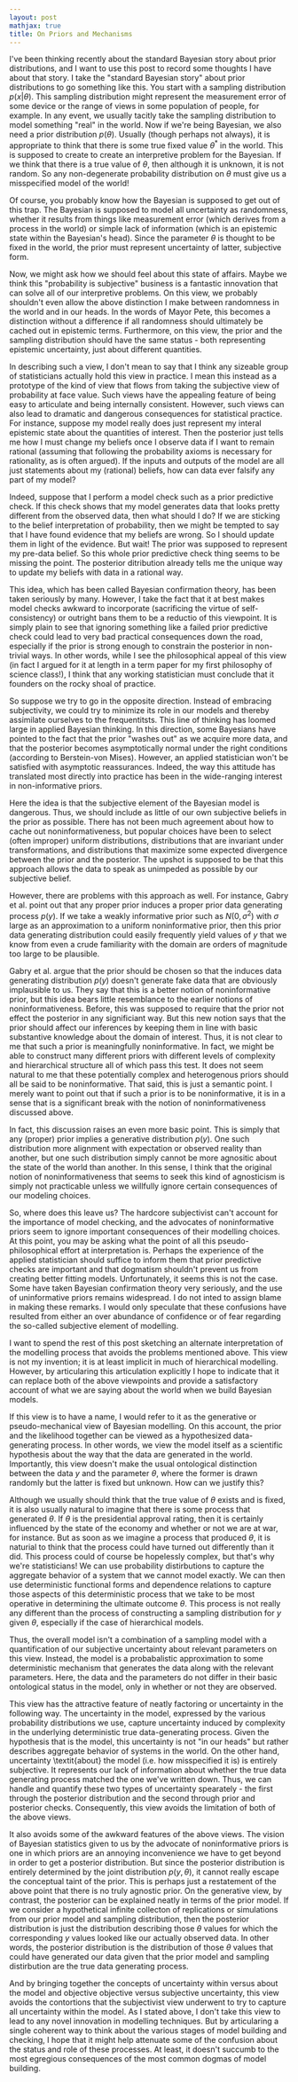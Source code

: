 ```yaml
---
layout: post
mathjax: true
title: On Priors and Mechanisms 
---
```

I've been thinking recently about the standard Bayesian story about prior distributions, and I want to use this post to record some thoughts I have about that story. I take the "standard Bayesian story" about prior distributions to go something like this. You start with a sampling distribution $p(x| \theta)$. This sampling distribution might represent the measurement error of some device or the range of views in some population of people, for example. In any event, we usually tacitly take the sampling distribution to model something "real" in the world. Now if we're being Bayesian, we also need a prior distribution $p(\theta)$. Usually (though perhaps not always), it is appropriate to think that there is some true fixed value $\theta^*$ in the world. This is supposed to create to create an interpretive problem for the Bayesian. If we think that there is a true value of $\theta$, then although it is unknown, it is not random. So any non-degenerate probability distribution on $\theta$ must give us a misspecified model of the world!

Of course, you probably know how the Bayesian is supposed to get out of this trap. The Bayesian is supposed to model all uncertainty as randomness, whether it results from things like measurement error (which derives from a process in the world) or simple lack of information (which is an epistemic state within the Bayesian's head). Since the parameter $\theta$ is thought to be fixed in the world, the prior must represent uncertainty of latter, subjective form.

Now, we might ask how we should feel about this state of affairs. Maybe we think this "probability is subjective" business is a fantastic innovation that can solve all of our interpretive problems. On this view, we probably shouldn't even allow the above distinction I make between randomness in the world and in our heads. In the words of Mayor Pete, this becomes a distinction without a difference if all randomness should ultimately be cached out in epistemic terms. Furthermore, on this view, the prior and the sampling distribution should have the same status - both representing epistemic uncertainty, just about different quantities.

In describing such a view, I don't mean to say that I think any sizeable group of statisticians actually hold this view in practice. I mean this instead as a prototype of the kind of view that flows from taking the subjective view of probability at face value. Such views have the appealing feature of being easy to articulate and being internally consistent. However, such views can also lead to dramatic and dangerous consequences for statistical practice. For instance, suppose my model really does just represent my interal epistemic state about the quantities of interest. Then the posterior just tells me how I must change my beliefs once I observe data if I want to remain rational (assuming that following the probability axioms is necessary for rationality, as is often argued). If the inputs and outputs of the model are all just statements about my (rational) beliefs, how can data ever falsify any part of my model?

Indeed, suppose that I perform a model check such as a prior predictive check. If this check shows that my model generates data that looks pretty different from the observed data, then what should I do? If we are sticking to the belief interpretation of probability, then we might be tempted to say that I have found evidence that my beliefs are wrong. So I should update them in light of the evidence. But wait! The prior was supposed to represent my pre-data belief. So this whole prior predictive check thing seems to be missing the point. The posterior ditribution already tells me the unique way to update my beliefs with data in a rational way.

This idea, which has been called Bayesian confirmation theory, has been taken seriously by many. However, I take the fact that it at best makes model checks awkward to incorporate (sacrificing the virtue of self-consistency) or outright bans them to be a reductio of this viewpoint. It is simply plain to see that ignoring something like a failed prior predictive check could lead to very bad practical consequences down the road, especially if the prior is strong enough to constrain the posterior in non-trivial ways. In other words, while I see the philosophical appeal of this view (in fact I argued for it at length in a term paper for my first philosophy of science class!), I think that any working statistician must conclude that it founders on the rocky shoal of practice.

So suppose we try to go in the opposite direction. Instead of embracing subjectivity, we could try to minimize its role in our models and thereby assimilate ourselves to the frequentitsts. This line of thinking has loomed large in applied Bayesian thinking. In this direction, some Bayesians have pointed to the fact that the prior "washes out" as we acquire more data, and that the posterior becomes asymptotically normal under the right conditions (according to Berstein-von Mises). However, an applied statistician won't be satisfied with asymptotic reassurances. Indeed, the way this attitude has translated most directly into practice has been in the wide-ranging interest in non-informative priors.

Here the idea is that the subjective element of the Bayesian model is dangerous. Thus, we should include as little of our own subjective beliefs in the prior as possible. There has not been much agreement about how to cache out noninformativeness, but popular choices have been to select (often improper) uniform distributions, distributions that are invariant under transformations, and distributions that maximize some expected divergence between the prior and the posterior. The upshot is supposed to be that this approach allows the data to speak as unimpeded as possible by our subjective belief.

However, there are problems with this approach as well. For instance, Gabry et al. point out that any proper prior induces a proper prior data generating process $p(y)$. If we take a weakly informative prior such as $N(0,\sigma^2)$ with $\sigma$ large as an approximation to a uniform noninformative prior, then this prior data generating distribution could easily frequently yield values of $y$ that we know from even a crude familiarity with the domain are orders of magnitude too large to be plausible.

Gabry et al. argue that the prior should be chosen so that the induces data generating distribution $p(y)$ doesn't generate fake data that are obviously implausible to us. They say that this is a better notion of noninformative prior, but this idea bears little resemblance to the earlier notions of noninformativeness. Before, this was supposed to require that the prior not effect the posterior in any significiant way. But this new notion says that the prior should affect our inferences by keeping them in line with basic substantive knowledge about the domain of interest. Thus, it is not clear to me that such a prior is meaningfully noninformative. In fact, we might be able to construct many different priors with different levels of complexity and hierarchical structure all of which pass this test. It does not seem natural to me that these potentially complex and heterogenous priors should all be said to be noninformative. That said, this is just a semantic point. I merely want to point out that if such a prior is to be noninformative, it is in a sense that is a significant break with the notion of noninformativeness discussed above.

In fact, this discussion raises an even more basic point. This is simply that any (proper) prior implies a generative distribution $p(y)$. One such distribution more alignment with expectation or observed reality than another, but one such distribution simply cannot be more agnositic about the state of the world than another. In this sense, I think that the original notion of noninformativeness that seems to seek this kind of agnosticism is simply not practicable unless we willfully ignore certain consequences of our modeling choices.

So, where does this leave us? The hardcore subjectivist can't account for the importance of model checking, and the advocates of noninformative priors seem to ignore important consequences of their modelling choices. At this point, you may be asking what the point of all this pseudo-philosophical effort at interpretation is. Perhaps the experience of the applied statistician should suffice to inform them that prior predictive checks are important and that dogmatism shouldn't prevent us from creating better fitting models. Unfortunately, it seems this is not the case. Some have taken Bayesian confirmation theory very seriously, and the use of uninformative priors remains widespread. I do not inted to assign blame in making these remarks. I would only speculate that these confusions have resulted from either an over abundance of confidence or of fear regarding the so-called subjective element of modelling.

I want to spend the rest of this post sketching an alternate interpretation of the modelling process that avoids the problems mentioned above. This view is not my invention; it is at least implicit in much of hierarchical modelling. However, by articularing this articulation explicitly I hope to indicate that it can replace both of the above viewpoints and provide a satisfactory account of what we are saying about the world when we build Bayesian models.

If this view is to have a name, I would refer to it as the generative or pseudo-mechanical view of Bayesian modelling. On this account, the prior and the likelihood together can be viewed as a hypothesized data-generating process. In other words, we view the model itself as a scientific hypothesis about the way that the data are generated in the world. Importantly, this view doesn't make the usual ontological distinction between the data $y$ and the parameter $\theta$, where the former is drawn randomly but the latter is fixed but unknown. How can we justify this?

Although we usually should think that the true value of $\theta$ exists and is fixed, it is also usually natural to imagine that there is some process that generated $\theta$. If $\theta$ is the presidential approval rating, then it is certainly influenced by the state of the economy and whether or not we are at war, for instance. But as soon as we imagine a process that produced $\theta$, it is naturial to think that the process could have turned out differently than it did. This process could of course be hopelessly complex, but that's why we're statisticians! We can use probability distirbutions to capture the aggregate behavior of a system that we cannot model exactly. We can then use deterministic functional forms and dependence relations to capture those aspects of this deterministic process that we take to be most operative in determining the ultimate outcome $\theta$. This process is not really any different than the process of constructing a sampling distribution for $y$ given $\theta$, especially if the case of hierarchical models.

Thus, the overall model isn't a combination of a sampling model with a quantification of our subjective uncertainty about relevant parameters on this view. Instead, the model is a probabalistic approximation to some deterministic mechanism that generates the data along with the relevant parameters. Here, the data and the parameters do not differ in their basic ontological status in the model, only in whether or not they are observed.

This view has the attractive feature of neatly factoring or uncertainty in the following way. The uncertainty in the model, expressed by the various probability distributions we use, capture uncertainty induced by complexity in the underlying deterministic true data-generating process. Given the hypothesis that is the model, this uncertainty is not "in our heads" but rather describes aggregate behavior of systems in the world. On the other hand, uncertainty \textit{about} the model (i.e. how misspecified it is) is entirely subjective. It represents our lack of information about whether the true data generating process matched the one we've written down. Thus, we can handle and quantify these two types of uncertainty spearately - the first through the posterior distribution and the second through prior and posterior checks. Consequently, this view avoids the limitation of both of the above views.

It also avoids some of the awkward features of the above views. The vision of Bayesian statistics given to us by the advocate of noninformative priors is one in which priors are an annoying inconvenience we have to get beyond in order to get a posterior distribution. But since the posterior distribution is entirely determined by the joint distribution $p(y,\theta)$, it cannot really escape the conceptual taint of the prior. This is perhaps just a restatement of the above point that there is no truly agnostic prior. On the generative view, by contrast, the posterior can be explained neatly in terms of the prior model. If we consider a hypothetical infinite collecton of replications or simulations from our prior model and sampling distribution, then the posterior distribution is just the distribution describing those $\theta$ values for which the corresponding $y$ values looked like our actually observed data. In other words, the posterior distribution is the distribution of those $\theta$ values that could have generated our data given that the prior model and sampling distirbution are the true data generating process.

And by bringing together the concepts of uncertainty within versus about the model and objective objective versus subjective uncertainty, this view avoids the contortions that the subjectivist view underwent to try to capture all uncertainty within the model. As I stated above, I don't take this view to lead to any novel innovation in modelling techniques. But by articularing a single coherent way to think about the various stages of model building and checking, I hope that it might help attenuate some of the confusion about the status and role of these processes. At least, it doesn't succumb to the most egregious consequences of the most common dogmas of model building.

